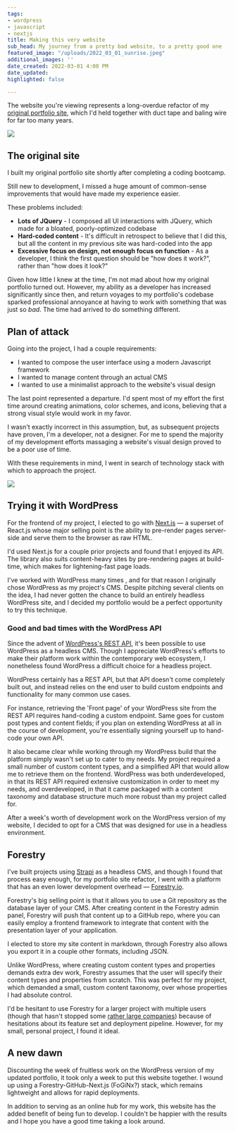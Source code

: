 ```yaml
---
tags:
- wordpress
- javascript
- nextjs
title: Making this very website
sub_head: My journey from a pretty bad website, to a pretty good one
featured_image: "/uploads/2022_03_01_sunrise.jpeg"
additional_images: ''
date_created: 2022-03-01 4:00 PM
date_updated: 
highlighted: false

---
```

The website you're viewing represents a long-overdue refactor of my [original portfolio site](http://oldsite.shanemadethat.com/), which I'd held together with duct tape and baling wire for far too many years.

![](/uploads/2022_03_06_screen-shot-2022-03-06-at-12-59-21-pm.png)

## The original site

I built my original portfolio site shortly after completing a coding bootcamp.

Still new to development, I missed a huge amount of common-sense improvements that would have made my experience easier. 

These problems included:

* **Lots of JQuery** - I composed all UI interactions with JQuery, which made for a bloated, poorly-optimized codebase
* **Hard-coded content** - It's difficult in retrospect to believe that I did this, but all the content in my previous site was hard-coded into the app
* **Excessive focus on design, not enough focus on function** - As a developer, I think the first question should be "how does it work?", rather than "how does it look?"

Given how little I knew at the time, I'm not mad about how my original portfolio turned out. However, my ability as a developer has increased significantly since then, and return voyages to my portfolio's codebase sparked professional annoyance at having to work with something that was just so _bad_. The time had arrived to do something different.

## Plan of attack

Going into the project, I had a couple requirements:

* I wanted to compose the user interface using a modern Javascript framework
* I wanted to manage content through an actual CMS
* I wanted to use a minimalist approach to the website's visual design

The last point represented a departure. I'd spent most of my effort the first time around creating animations, color schemes, and icons, believing that a strong visual style would work in my favor.

I wasn't exactly incorrect in this assumption, but, as subsequent projects have proven, I'm a developer, not a designer. For me to spend the majority of my development efforts massaging a website's visual design proved to be a poor use of time.

With these requirements in mind, I went in search of technology stack with which to approach the project.

![](/uploads/2022_03_06_nextjs_logo.png)

## Trying it with WordPress

For the frontend of my project, I elected to go with [Next.js](https://nextjs.org/) — a superset of React.js whose major selling point is the ability to pre-render pages server-side and serve them to the browser as raw HTML.

I'd used Next.js for a couple prior projects and found that I enjoyed its API. The library also suits content-heavy sites by pre-rendering pages at build-time, which makes for lightening-fast page loads.

I've worked with WordPress many times , and for that reason I originally chose WordPress as my project's CMS. Despite pitching several clients on the idea, I had never gotten the chance to build an entirely headless WordPress site, and I decided my portfolio would be a perfect opportunity to try this technique.

### Good and bad times with the WordPress API

Since the advent of [WordPress's REST API](https://developer.wordpress.org/rest-api/), it's been possible to use WordPress as a headless CMS. Though I appreciate WordPress's efforts to make their platform work within the contemporary web ecosystem, I nonetheless found WordPress a difficult choice for a headless project.

WordPress certainly has a REST API, but that API doesn't come completely built out, and instead relies on the end user to build custom endpoints and functionality for many common use cases. 

For instance, retrieving the 'Front page' of your WordPress site from the REST API requires hand-coding a custom endpoint. Same goes for custom post types and content fields; if you plan on extending WordPress at all in the course of development, you're essentially signing yourself up to hand-code your own API.

It also became clear while working through my WordPress build that the platform simply wasn't set up to cater to my needs. My project required a small number of custom content types, and a simplified API that would allow me to retrieve them on the frontend. WordPress was both underdeveloped, in that its REST API required extensive customization in order to meet my needs, and overdeveloped, in that it came packaged with a content taxonomy and database structure much more robust than my project called for.

After a week's worth of development work on the WordPress version of my website, I decided to opt for a CMS that was designed for use in a headless environment.

## Forestry

I've built projects using [Strapi](https://strapi.io/) as a headless CMS, and though I found that process easy enough, for my portfolio site refactor, I went with a platform that has an even lower development overhead — [Forestry.io](https://forestry.io/).

Forestry's big selling point is that it allows you to use a Git repository as the database layer of your CMS. After creating content in the Forestry admin panel, Forestry will push that content up to a GitHub repo, where you can easily employ a frontend framework to integrate that content with the presentation layer of your application.

I elected to store my site content in markdown, through Forestry also allows you export it in a couple other formats, including JSON.

Unlike WordPress, where creating custom content types and properties demands extra dev work, Forestry assumes that the user will specify their content types and properties from scratch. This was perfect for my project, which demanded a small, custom content taxonomy, over whose properties I had absolute control.

I'd be hesitant to use Forestry for a larger project with multiple users (though that hasn't stopped some [rather large companies](https://forestry.io/showcase/)) because of hesitations about its feature set and deployment pipeline. However, for my small, personal project, I found it ideal.

## A new dawn

Discounting the week of fruitless work on the WordPress version of my updated portfolio, it took only a week to put this website together. I wound up using a Forestry-GitHub-Next.js (FoGiNx?) stack, which remains lightweight and allows for rapid deployments.

In addition to serving as an online hub for my work, this website has the added benefit of being fun to develop. I couldn't be happier with the results and I hope you have a good time taking a look around.